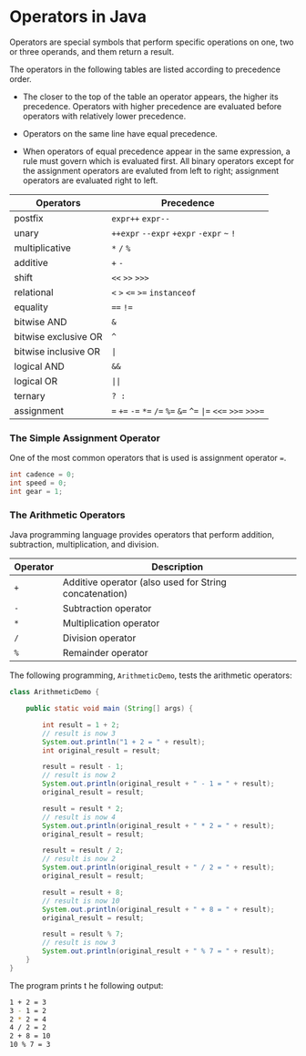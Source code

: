 # Operators in Java

Operators are special symbols that perform specific operations on one, two or three operands, and them return a result.

The operators in the following tables are listed according to precedence order. 

- The closer to the top of the table an operator appears, the higher its precedence. Operators with higher precedence are evaluated before operators with relatively lower precedence. 

- Operators on the same line have equal precedence. 

- When operators of equal precedence appear in the same expression, a rule must govern which is evaluated first. All binary operators except for the assignment operators are evaluted from left to right; assignment operators are evaluated right to left.

<table>
<thead>
<tr>
<th>Operators</th>
<th>Precedence</th>
</tr>
</thead>
<tbody><tr>
<td>postfix</td>
<td><code>expr++</code> <code>expr--</code></td>
</tr>
<tr>
<td>unary</td>
<td><code>++expr</code> <code>--expr</code> <code>+expr</code> <code>-expr</code> <code>~</code> <code>!</code></td>
</tr>
<tr>
<td>multiplicative</td>
<td><code>*</code> <code>/</code> <code>%</code></td>
</tr>
<tr>
<td>additive</td>
<td><code>+</code> <code>-</code></td>
</tr>
<tr>
<td>shift</td>
<td><code>&lt;&lt;</code> <code>&gt;&gt;</code> <code>&gt;&gt;&gt;</code></td>
</tr>
<tr>
<td>relational</td>
<td><code>&lt;</code> <code>&gt;</code> <code>&lt;=</code> <code>&gt;=</code> <code>instanceof</code></td>
</tr>
<tr>
<td>equality</td>
<td><code>==</code> <code>!=</code></td>
</tr>
<tr>
<td>bitwise AND</td>
<td><code>&amp;</code></td>
</tr>
<tr>
<td>bitwise exclusive OR</td>
<td><code>^</code></td>
</tr>
<tr>
<td>bitwise inclusive OR</td>
<td><code>|</code></td>
</tr>
<tr>
<td>logical AND</td>
<td><code>&amp;&amp;</code></td>
</tr>
<tr>
<td>logical OR</td>
<td><code>||</code></td>
</tr>
<tr>
<td>ternary</td>
<td><code>? :</code></td>
</tr>
<tr>
<td>assignment</td>
<td><code>=</code> <code>+=</code> <code>-=</code> <code>*=</code> <code>/=</code> <code>%=</code> <code>&amp;=</code> <code>^=</code> <code>|=</code> <code>&lt;&lt;=</code> <code>&gt;&gt;=</code> <code>&gt;&gt;&gt;=</code></td>
</tr>
</tbody></table>


### The Simple Assignment Operator

One of the most common operators that is used is assignment operator `=`.

```java
int cadence = 0;
int speed = 0;
int gear = 1;

```


### The Arithmetic Operators

Java programming language provides operators that perform addition, subtraction, multiplication, and division.

<table>
<thead>
<tr>
<th>Operator</th>
<th>Description</th>
</tr>
</thead>
<tbody><tr>
<td><code>+</code></td>
<td>Additive operator (also used for String concatenation)</td>
</tr>
<tr>
<td><code>-</code></td>
<td>Subtraction operator</td>
</tr>
<tr>
<td><code>*</code></td>
<td>Multiplication operator</td>
</tr>
<tr>
<td><code>/</code></td>
<td>Division operator</td>
</tr>
<tr>
<td><code>%</code></td>
<td>Remainder operator</td>
</tr>
</tbody></table>


The following programming, `ArithmeticDemo`, tests the arithmetic operators:

```java
class ArithmeticDemo {

    public static void main (String[] args) {

        int result = 1 + 2;
        // result is now 3
        System.out.println("1 + 2 = " + result);
        int original_result = result;

        result = result - 1;
        // result is now 2
        System.out.println(original_result + " - 1 = " + result);
        original_result = result;

        result = result * 2;
        // result is now 4
        System.out.println(original_result + " * 2 = " + result);
        original_result = result;

        result = result / 2;
        // result is now 2
        System.out.println(original_result + " / 2 = " + result);
        original_result = result;

        result = result + 8;
        // result is now 10
        System.out.println(original_result + " + 8 = " + result);
        original_result = result;

        result = result % 7;
        // result is now 3
        System.out.println(original_result + " % 7 = " + result);
    }
}

```

The program prints t he following output:

```bash
1 + 2 = 3
3 - 1 = 2
2 * 2 = 4
4 / 2 = 2
2 + 8 = 10
10 % 7 = 3

```